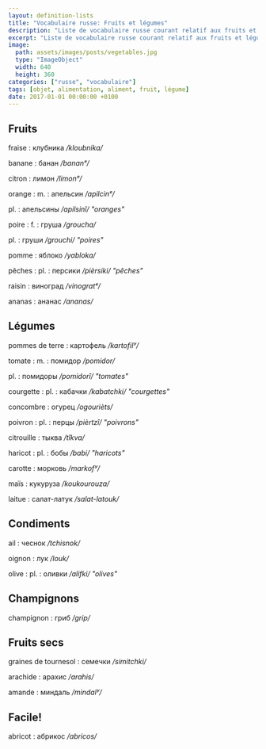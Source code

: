 ```yaml
---
layout: definition-lists
title: "Vocabulaire russe: Fruits et légumes"
description: "Liste de vocabulaire russe courant relatif aux fruits et légumes."
excerpt: "Liste de vocabulaire russe courant relatif aux fruits et légumes."
image:
  path: assets/images/posts/vegetables.jpg
  type: "ImageObject"
  width: 640
  height: 360
categories: ["russe", "vocabulaire"]
tags: [objet, alimentation, aliment, fruit, légume]
date: 2017-01-01 00:00:00 +0100
---
```


## Fruits

fraise
: клубника
*/kloubnika/*

banane
: банан
*/bananᵉ/*

citron
: лимон
*/limonᵉ/*

orange
: m.
  : апельсин
  */apilcinᵉ/*

  pl.
  : апельсины
  */apilsinî/ "oranges"*

poire
: f.
  : груша
  */groucha/*

  pl.
  : груши
  */grouchi/ "poires"*

pomme
: яблоко
*/yabloka/*

pêches
: pl.
  : персики
  */pièrsiki/ "pêches"*

raisin
: виноград
*/vinogratᵉ/*

ananas
: ананас
*/ananas/*


## Légumes

pommes de terre
: картофель
*/kartofilʸ/*

tomate
: m.
  : помидор
  */pomidor/*

  pl.
  : помидоры
  */pomidorî/ "tomates"*

courgette
: pl.
  : кабачки
  */kabatchki/ "courgettes"*

concombre
: огурец
*/ogourièts/*

poivron
: pl.
  : перцы
  */pièrtzî/ "poivrons"*

citrouille
: тыква
*/tîkva/*

haricot
: pl.
  : бобы
  */babi/ "haricots"*

carotte
: морковь
*/markofʸ/*

maïs
: кукуруза
*/koukourouza/*

laitue
: салат-латук
*/salat-latouk/*


## Condiments

ail
: чеснок
*/tchisnok/*

oignon
: лук
*/louk/*

olive
: pl.
  : оливки
  */alifki/ "olives"*


## Champignons

champignon
: гриб
*/grip/*


## Fruits secs

graines de tournesol
: семечки
*/simitchki/*

arachide
: арахис
*/arahis/*

amande
: миндаль
*/mindalʸ/*


## Facile!

abricot
: абрикос
*/abricos/*
